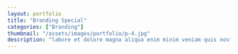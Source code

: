 ```yaml
---
layout: portfolio
title: "Branding Special"
categories: ["Branding"]
thumbnail: "/assets/images/portfolio/p-4.jpg"
description: "labore et dolore magna aliqua enim minim veniam quis nostrud exercitation ullamco laboris nisi aliquip commodo consequat.duis aute irure sint occae"
---
```

